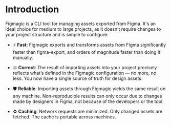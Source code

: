 # Introduction

Figmagic is a CLI tool for managing assets exported from Figma. It's an ideal choice for medium to large projects, as it doesn’t require changes to your project structure and is simple to configure.

- ⚡ **Fast**: Figmagic exports and transforms assets from Figma significantly faster than figma-export, and orders of magnitude faster than doing it manually.

- ⚖️ **Correct**: The result of importing assets into your project precisely reflects what’s defined in the Figmagic configuration — no more, no less. You now have a single source of truth for design assets.

- 🛡️ **Reliable**: Importing assets through Figmagic yields the same result on any machine. Non-reproducible results can only occur due to changes made by designers in Figma, not because of the developers or the tool.

- ♻️ **Caching**: Network requests are minimized. Only changed assets are fetched. The cache is portable across machines.
